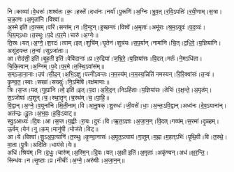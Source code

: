 

  
नि।काव्या॑।वे॒धसः॑।शश्व॑तः।कः॒।हस्ते॑।दधा॑नः।नर्या॑।पु॒रूणि॑।अ॒ग्निः।भु॒व॒त्।र॒यि॒ऽपतिः॑।र॒यी॒णाम्।स॒त्रा।च॒क्रा॒णः।अ॒मृता॑नि।विश्वा॑॥  
अ॒स्मे इति॑।व॒त्सम्।परि॑।सन्त॑म्।न।वि॒न्द॒न्।इ॒च्छन्तः॑।विश्वे॑।अ॒मृताः॑।अमू॑राः।श्र॒म॒ऽयुवः॑।प॒द॒व्यः॑।धि॒य॒म्ऽधाः।त॒स्थुः।प॒दे।प॒र॒मे।चारु॑।अ॒ग्नेः॥  
ति॒स्रः।यत्।अ॒ग्ने॒।श॒रदः॑।त्वाम्।इत्।शुचि॑म्।घृ॒तेन॑।शुच॑यः।स॒प॒र्यान्।नामा॑नि।चि॒त्।द॒धि॒रे॒।य॒ज्ञिया॑नि।असू॑दयन्त।त॒न्वः॑।सुऽजा॑ताः॥  
आ।रोद॑सी॒ इति॑।बृ॒ह॒ती इति॑।वेवि॑दानाः॑।प्र।रु॒द्रिया॑।ज॒भ्रि॒रे॒।य॒ज्ञिया॑सः।वि॒दत्।मर्तः॑।ने॒मऽधि॑ता।चि॒कि॒त्वान्।अ॒ग्निम्।प॒दे।प॒र॒मे।त॒स्थि॒ऽवांस॑म्॥  
स॒म्ऽजा॒ना॒नाः।उप॑।सी॒द॒न्।अ॒भि॒ऽज्ञु।पत्नी॑ऽवन्तः।न॒म॒स्य॑म्।न॒म॒स्य॒न्निति॑ नमस्यन्।रि॒रि॒क्वांसः॑।त॒न्वः॑।कृ॒ण्व॒त॒।स्वाः।सखा॑।सख्युः॑।नि॒ऽमिषि॑।रक्ष॑माणाः॥  
त्रिः।स॒प्त।यत्।गुह्या॑नि।त्वे॒ इति॑।इत्।प॒दा।अ॒वि॒द॒न्।निऽहि॑ताः।य॒ज्ञिया॑सः।तेभिः॑।र॒क्ष॒न्ते॒।अ॒मृत॑म्।स॒ऽजोषाः॑।प॒शून्।च॒।स्था॒तॄन्।च॒रथ॑म्।च॒।पा॒हि॒॥  
वि॒द्वान्।अ॒ग्ने॒।व॒युना॑नि।क्षि॒ती॒नाम्।वि।आ॒नु॒षक्।शु॒रुधः॑।जी॒वसे॑।धाः॒।अ॒न्तः॒ऽवि॒द्वान्।अध्व॑नः।दे॒व॒ऽयाना॑न्।अत॑न्द्रः।दू॒तः।अ॒भ॒वः॒।ह॒विः॒ऽवाट्॥  
स्वु॒ऽआध्यः॑।दि॒वः।आ।स॒प्त।य॒ह्वीः।रा॒यः।दुरः॑।वि।ऋ॒त॒ऽज्ञाः।अ॒जा॒न॒न्।वि॒दत्।गव्य॑म्।स॒रमा॑।दृ॒ळ्हम्।ऊ॒र्वम्।येन॑।नु।क॒म्।मानु॑षी।भोज॑ते।विट्॥  
आ।ये।विश्वा॑।सु॒ऽअ॒प॒त्यानि॑।त॒स्थुः।कृ॒ण्वा॒नासः॑।अ॒मृ॒त॒ऽत्वाय॑।गा॒तुम्।म॒ह्ना।म॒हत्ऽभिः॑।पृ॒थि॒वी।वि।त॒स्थे॒।मा॒ता।पु॒त्रैः।अदि॑तिः।धाय॑से।वेः॥  
अधि॑।श्रिय॑म्।नि।द॒धुः॒।चारु॑म्।अ॒स्मि॒न्।दि॒वः।यत्।अ॒क्षी इति॑।अ॒मृताः॑।अकृ॑ण्वन्।अध॑।क्ष॒र॒न्ति॒।सिन्ध॑वः।न।सृ॒ष्टाः।प्र।नीचीः॑।अ॒ग्ने॒।अरु॑षीः।अ॒जा॒न॒न्॥  
